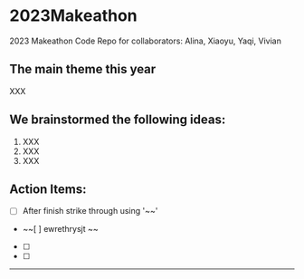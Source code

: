 # 2023Makeathon
2023 Makeathon Code Repo for collaborators: Alina, Xiaoyu, Yaqi, Vivian

## The main theme this year

XXX

## We brainstormed the following ideas: 
1. XXX
2. XXX
3. XXX

## Action Items:
- [ ] After finish strike through using '~~'
- ~~[ ] ewrethrysjt ~~
- [ ] 
- [ ] 

---
